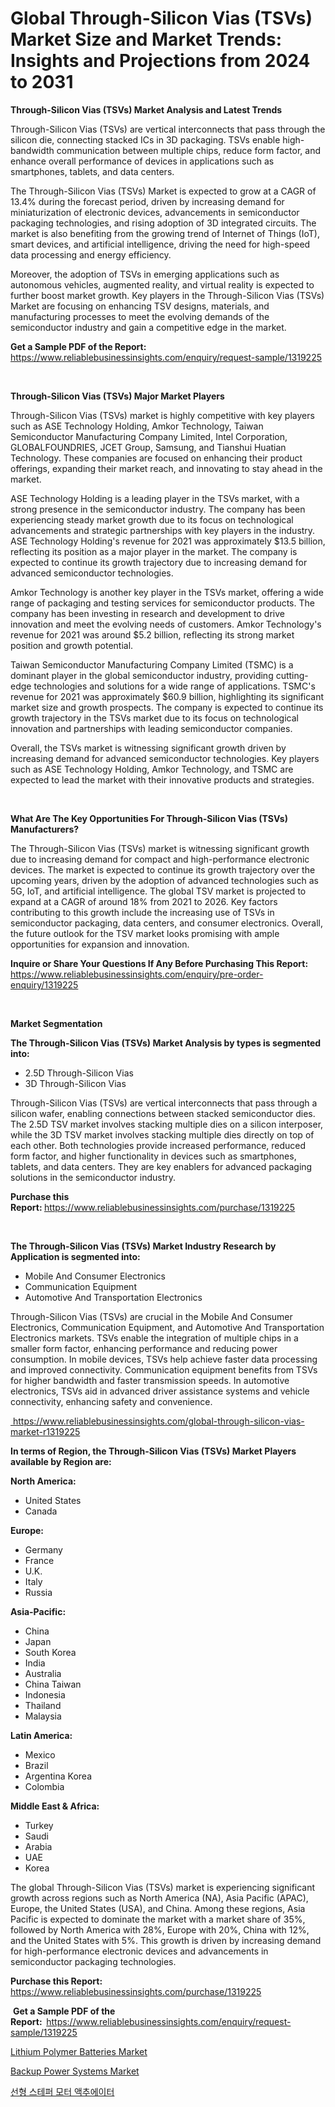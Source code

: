 <p><h1>Global Through-Silicon Vias (TSVs) Market Size and Market Trends: Insights and Projections from 2024 to 2031</h1></p><p><strong>Through-Silicon Vias (TSVs) Market Analysis and Latest Trends</strong></p>
<p><p>Through-Silicon Vias (TSVs) are vertical interconnects that pass through the silicon die, connecting stacked ICs in 3D packaging. TSVs enable high-bandwidth communication between multiple chips, reduce form factor, and enhance overall performance of devices in applications such as smartphones, tablets, and data centers.</p><p>The Through-Silicon Vias (TSVs) Market is expected to grow at a CAGR of 13.4% during the forecast period, driven by increasing demand for miniaturization of electronic devices, advancements in semiconductor packaging technologies, and rising adoption of 3D integrated circuits. The market is also benefiting from the growing trend of Internet of Things (IoT), smart devices, and artificial intelligence, driving the need for high-speed data processing and energy efficiency.</p><p>Moreover, the adoption of TSVs in emerging applications such as autonomous vehicles, augmented reality, and virtual reality is expected to further boost market growth. Key players in the Through-Silicon Vias (TSVs) Market are focusing on enhancing TSV designs, materials, and manufacturing processes to meet the evolving demands of the semiconductor industry and gain a competitive edge in the market.</p></p>
<p><strong>Get a Sample PDF of the Report:&nbsp;</strong> <a href="https://www.reliablebusinessinsights.com/enquiry/request-sample/1319225">https://www.reliablebusinessinsights.com/enquiry/request-sample/1319225</a></p>
<p>&nbsp;</p>
<p><strong>Through-Silicon Vias (TSVs) Major Market Players</strong></p>
<p><p>Through-Silicon Vias (TSVs) market is highly competitive with key players such as ASE Technology Holding, Amkor Technology, Taiwan Semiconductor Manufacturing Company Limited, Intel Corporation, GLOBALFOUNDRIES, JCET Group, Samsung, and Tianshui Huatian Technology. These companies are focused on enhancing their product offerings, expanding their market reach, and innovating to stay ahead in the market.</p><p>ASE Technology Holding is a leading player in the TSVs market, with a strong presence in the semiconductor industry. The company has been experiencing steady market growth due to its focus on technological advancements and strategic partnerships with key players in the industry. ASE Technology Holding's revenue for 2021 was approximately $13.5 billion, reflecting its position as a major player in the market. The company is expected to continue its growth trajectory due to increasing demand for advanced semiconductor technologies.</p><p>Amkor Technology is another key player in the TSVs market, offering a wide range of packaging and testing services for semiconductor products. The company has been investing in research and development to drive innovation and meet the evolving needs of customers. Amkor Technology's revenue for 2021 was around $5.2 billion, reflecting its strong market position and growth potential.</p><p>Taiwan Semiconductor Manufacturing Company Limited (TSMC) is a dominant player in the global semiconductor industry, providing cutting-edge technologies and solutions for a wide range of applications. TSMC's revenue for 2021 was approximately $60.9 billion, highlighting its significant market size and growth prospects. The company is expected to continue its growth trajectory in the TSVs market due to its focus on technological innovation and partnerships with leading semiconductor companies.</p><p>Overall, the TSVs market is witnessing significant growth driven by increasing demand for advanced semiconductor technologies. Key players such as ASE Technology Holding, Amkor Technology, and TSMC are expected to lead the market with their innovative products and strategies.</p></p>
<p>&nbsp;</p>
<p><strong>What Are The Key Opportunities For Through-Silicon Vias (TSVs) Manufacturers?</strong></p>
<p><p>The Through-Silicon Vias (TSVs) market is witnessing significant growth due to increasing demand for compact and high-performance electronic devices. The market is expected to continue its growth trajectory over the upcoming years, driven by the adoption of advanced technologies such as 5G, IoT, and artificial intelligence. The global TSV market is projected to expand at a CAGR of around 18% from 2021 to 2026. Key factors contributing to this growth include the increasing use of TSVs in semiconductor packaging, data centers, and consumer electronics. Overall, the future outlook for the TSV market looks promising with ample opportunities for expansion and innovation.</p></p>
<p><strong>Inquire or Share Your Questions If Any Before Purchasing This Report:</strong> <a href="https://www.reliablebusinessinsights.com/enquiry/pre-order-enquiry/1319225">https://www.reliablebusinessinsights.com/enquiry/pre-order-enquiry/1319225</a></p>
<p>&nbsp;</p>
<p><strong>Market Segmentation</strong></p>
<p><strong>The Through-Silicon Vias (TSVs) Market Analysis by types is segmented into:</strong></p>
<p><ul><li>2.5D Through-Silicon Vias</li><li>3D Through-Silicon Vias</li></ul></p>
<p><p>Through-Silicon Vias (TSVs) are vertical interconnects that pass through a silicon wafer, enabling connections between stacked semiconductor dies. The 2.5D TSV market involves stacking multiple dies on a silicon interposer, while the 3D TSV market involves stacking multiple dies directly on top of each other. Both technologies provide increased performance, reduced form factor, and higher functionality in devices such as smartphones, tablets, and data centers. They are key enablers for advanced packaging solutions in the semiconductor industry.</p></p>
<p><strong>Purchase this Report:&nbsp;</strong><a href="https://www.reliablebusinessinsights.com/purchase/1319225">https://www.reliablebusinessinsights.com/purchase/1319225</a></p>
<p>&nbsp;</p>
<p><strong>The Through-Silicon Vias (TSVs) Market Industry Research by Application is segmented into:</strong></p>
<p><ul><li>Mobile And Consumer Electronics</li><li>Communication Equipment</li><li>Automotive And Transportation Electronics</li></ul></p>
<p><p>Through-Silicon Vias (TSVs) are crucial in the Mobile And Consumer Electronics, Communication Equipment, and Automotive And Transportation Electronics markets. TSVs enable the integration of multiple chips in a smaller form factor, enhancing performance and reducing power consumption. In mobile devices, TSVs help achieve faster data processing and improved connectivity. Communication equipment benefits from TSVs for higher bandwidth and faster transmission speeds. In automotive electronics, TSVs aid in advanced driver assistance systems and vehicle connectivity, enhancing safety and convenience.</p></p>
<p><a href="https://www.reliablebusinessinsights.com/global-through-silicon-vias-market-r1319225">&nbsp;https://www.reliablebusinessinsights.com/global-through-silicon-vias-market-r1319225</a></p>
<p><strong>In terms of Region, the Through-Silicon Vias (TSVs) Market Players available by Region are:</strong></p>
<p>
    <p> <strong> North America: </strong>
        <ul>
            <li>United States</li>
            <li>Canada</li>
        </ul>
        </p> 
    <p> <strong> Europe: </strong>
        <ul>
            <li>Germany</li>
            <li>France</li>
            <li>U.K.</li>
            <li>Italy</li>
            <li>Russia</li>
        </ul>
        </p> 
    <p> <strong> Asia-Pacific: </strong>
        <ul>
            <li>China</li>
            <li>Japan</li>
            <li>South Korea</li>
            <li>India</li>
            <li>Australia</li>
            <li>China Taiwan</li>
            <li>Indonesia</li>
            <li>Thailand</li>
            <li>Malaysia</li>
        </ul>
        </p> 
    <p> <strong> Latin America: </strong>
        <ul>
            <li>Mexico</li>
            <li>Brazil</li>
            <li>Argentina Korea</li>
            <li>Colombia</li>
        </ul>
        </p> 
    <p> <strong> Middle East & Africa: </strong>
        <ul>
            <li>Turkey</li>
            <li>Saudi</li>
            <li>Arabia</li>
            <li>UAE</li>
            <li>Korea</li>
        </ul>
    </p>
    </p>
<p><p>The global Through-Silicon Vias (TSVs) market is experiencing significant growth across regions such as North America (NA), Asia Pacific (APAC), Europe, the United States (USA), and China. Among these regions, Asia Pacific is expected to dominate the market with a market share of 35%, followed by North America with 28%, Europe with 20%, China with 12%, and the United States with 5%. This growth is driven by increasing demand for high-performance electronic devices and advancements in semiconductor packaging technologies.</p></p>
<p><strong>Purchase this Report: </strong><a href="https://www.reliablebusinessinsights.com/purchase/1319225">https://www.reliablebusinessinsights.com/purchase/1319225</a></p>
<p>&nbsp;<strong>Get a Sample PDF of the Report:&nbsp;&nbsp;</strong><a href="https://www.reliablebusinessinsights.com/enquiry/request-sample/1319225">https://www.reliablebusinessinsights.com/enquiry/request-sample/1319225</a></p>
<p><strong></strong></p>
<p><p><a href="https://medium.com/@theomorar08/lithium-polymer-batteries-market-market-segmentation-geographical-regions-and-market-forcast-till-2523ef9ba512">Lithium Polymer Batteries Market</a></p><p><a href="https://medium.com/@shjsi3663/an-in-depth-analysis-of-the-global-backup-power-systems-market-scope-and-its-rapid-growing-5-cagr-ac97606502d4">Backup Power Systems Market</a></p><p><a href="https://github.com/gambitz1998/Market-Research-Report-List-2/blob/main/515393541728.md">선형 스테퍼 모터 액추에이터</a></p></p>